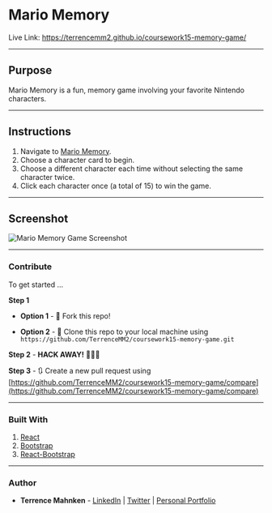 # Mario Memory
Live Link: https://terrencemm2.github.io/coursework15-memory-game/

- - -

## Purpose  
Mario Memory is a fun, memory game involving your favorite Nintendo characters.

- - - 

## Instructions  

1. Navigate to [Mario Memory](https://terrencemm2.github.io/coursework15-memory-game/).  
2. Choose a character card to begin.
3. Choose a different character each time without selecting the same character twice.
4. Click each character once (a total of 15) to win the game.

- - - 

## Screenshot
![Mario Memory Game Screenshot](../media/mario-memory-screenshot.png?raw=true)

- - - 

### Contribute  

To get started ...

**Step 1**

- **Option 1** - 🍴 Fork this repo!

- **Option 2** - 👯 Clone this repo to your local machine using `https://github.com/TerrenceMM2/coursework15-memory-game.git`

**Step 2** - **HACK AWAY!** 🔨🔨🔨

**Step 3** - 🔃 Create a new pull request using [https://github.com/TerrenceMM2/coursework15-memory-game/compare](https://github.com/TerrenceMM2/coursework15-memory-game/compare)

- - -

### Built With
1. [React](https://reactjs.org/)
2. [Bootstrap](https://getbootstrap.com/)
3. [React-Bootstrap](https://www.npmjs.com/package/react-bootstrap)

- - -

### Author
* **Terrence Mahnken** - [LinkedIn](https://www.linkedin.com/in/terrencemahnken/) | [Twitter](https://twitter.com/TerrenceMahnken) | [Personal Portfolio](https://terrencemm2.github.io/)
